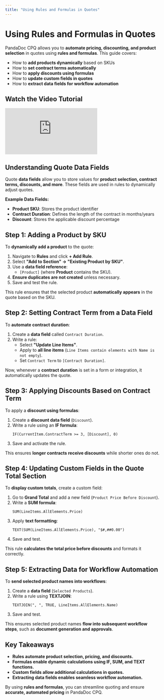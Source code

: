 ```yaml
---
title: "Using Rules and Formulas in Quotes"
---
```


# Using Rules and Formulas in Quotes

PandaDoc CPQ allows you to **automate pricing, discounting, and product selection** in quotes using **rules and formulas**. This guide covers:
- How to **add products dynamically** based on SKUs
- How to **set contract terms automatically**
- How to **apply discounts using formulas**
- How to **update custom fields in quotes**
- How to **extract data fields for workflow automation**

## Watch the Video Tutorial

<div style={{ position: "relative", width: "100%", paddingBottom: "56.25%" }}>
  <iframe
    src="https://www.youtube.com/embed/mw1Vp2Yymsc?si=jMWQ6_-RLepv4vJA"
    title="YouTube video player"
    frameborder="0"
    allowfullscreen
    style={{
      position: "absolute",
      top: "0",
      left: "0",
      width: "100%",
      height: "100%",
    }}
  ></iframe>
</div>

## Understanding Quote Data Fields

Quote **data fields** allow you to store values for **product selection, contract terms, discounts, and more**. These fields are used in rules to dynamically adjust quotes.

**Example Data Fields:**
- **Product SKU**: Stores the product identifier
- **Contract Duration**: Defines the length of the contract in months/years
- **Discount**: Stores the applicable discount percentage

## Step 1: Adding a Product by SKU

To **dynamically add a product** to the quote:
1. Navigate to **Rules** and click **+ Add Rule**.
2. Select **"Add to Section" → "Existing Product by SKU"**.
3. Use a **data field reference**:  
   - `[Product]` (where **Product** contains the SKU).
4. **Ensure duplicates are not created** unless necessary.
5. Save and test the rule.

This rule ensures that the selected product **automatically appears** in the quote based on the SKU.

## Step 2: Setting Contract Term from a Data Field

To **automate contract duration**:
1. Create a **data field** called `Contract Duration`.
2. Write a rule:
   - Select **"Update Line Items"**.
   - Apply to **all line items** (`Line Items contain elements with Name is not empty`).
   - Set `Contract Term` to `[Contract Duration]`.

Now, whenever a **contract duration** is set in a form or integration, it automatically updates the quote.

## Step 3: Applying Discounts Based on Contract Term

To apply a **discount using formulas**:
1. Create a **discount data field** (`Discount`).
2. Write a rule using an **IF formula**:
   ```
   IF(CurrentItem.ContractTerm >= 3, [Discount], 0)
   ```
3. Save and activate the rule.

This ensures **longer contracts receive discounts** while shorter ones do not.

## Step 4: Updating Custom Fields in the Quote Total Section

To **display custom totals**, create a custom field:
1. Go to **Grand Total** and add a new field (`Product Price Before Discount`).
2. Write a **SUM formula**:
   ```
   SUM(LineItems.AllElements.Price)
   ```
3. Apply **text formatting**:
   ```
   TEXT(SUM(LineItems.AllElements.Price), "$#,##0.00")
   ```
4. Save and test.

This rule **calculates the total price before discounts** and formats it correctly.

## Step 5: Extracting Data for Workflow Automation

To **send selected product names into workflows**:
1. Create a **data field** (`Selected Products`).
2. Write a rule using **TEXTJOIN**:
   ```
   TEXTJOIN(", ", TRUE, LineItems.AllElements.Name)
   ```
3. Save and test.

This ensures selected product names **flow into subsequent workflow steps**, such as **document generation and approvals**.

## Key Takeaways

- **Rules automate product selection, pricing, and discounts.**
- **Formulas enable dynamic calculations using IF, SUM, and TEXT functions.**
- **Custom fields allow additional calculations in quotes.**
- **Extracting data fields enables seamless workflow automation.**

By using **rules and formulas**, you can streamline quoting and ensure **accurate, automated pricing** in PandaDoc CPQ.
